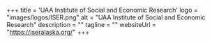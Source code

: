 +++
title = 'UAA Institute of Social and Economic Research'
logo = "images/logos/ISER.png"
alt = "UAA Institute of Social and Economic Research"
description = ""
tagline = ""
websiteUrl = "https://iseralaska.org/"
+++
